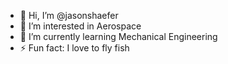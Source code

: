 - 👋 Hi, I’m @jasonshaefer
- 👀 I’m interested in Aerospace
- 🌱 I’m currently learning Mechanical Engineering
- ⚡ Fun fact: I love to fly fish

<!---
jasonshaefer/jasonshaefer is a ✨ special ✨ repository because its `README.md` (this file) appears on your GitHub profile.
You can click the Preview link to take a look at your changes.
--->
